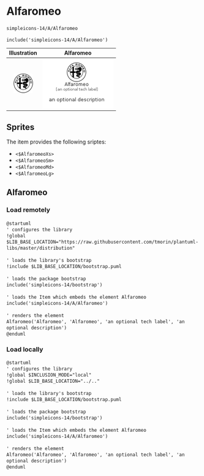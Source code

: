 # Alfaromeo


```text
simpleicons-14/A/Alfaromeo
```

```text
include('simpleicons-14/A/Alfaromeo')
```



| Illustration | Alfaromeo |
| :---: | :---: |
| ![illustration for Illustration](../../simpleicons-14/A/Alfaromeo.png) | ![illustration for Alfaromeo](../../simpleicons-14/A/Alfaromeo.Local.png) |



## Sprites
The item provides the following sriptes:

- `<$AlfaromeoXs>`
- `<$AlfaromeoSm>`
- `<$AlfaromeoMd>`
- `<$AlfaromeoLg>`





## Alfaromeo

### Load remotely
```plantuml
@startuml
' configures the library
!global $LIB_BASE_LOCATION="https://raw.githubusercontent.com/tmorin/plantuml-libs/master/distribution"

' loads the library's bootstrap
!include $LIB_BASE_LOCATION/bootstrap.puml

' loads the package bootstrap
include('simpleicons-14/bootstrap')

' loads the Item which embeds the element Alfaromeo
include('simpleicons-14/A/Alfaromeo')

' renders the element
Alfaromeo('Alfaromeo', 'Alfaromeo', 'an optional tech label', 'an optional description')
@enduml
```

### Load locally
```plantuml
@startuml
' configures the library
!global $INCLUSION_MODE="local"
!global $LIB_BASE_LOCATION="../.."

' loads the library's bootstrap
!include $LIB_BASE_LOCATION/bootstrap.puml

' loads the package bootstrap
include('simpleicons-14/bootstrap')

' loads the Item which embeds the element Alfaromeo
include('simpleicons-14/A/Alfaromeo')

' renders the element
Alfaromeo('Alfaromeo', 'Alfaromeo', 'an optional tech label', 'an optional description')
@enduml
```


